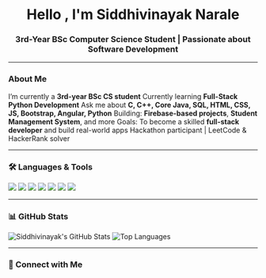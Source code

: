 <h1 align="center">Hello , I'm Siddhivinayak Narale</h1>
<h3 align="center">3rd-Year BSc Computer Science Student | Passionate about Software Development</h3>

---

###  About Me
I’m currently a **3rd-year BSc CS student**
Currently learning **Full-Stack Python Development**
Ask me about **C, C++, Core Java, SQL, HTML, CSS, JS, Bootstrap, Angular, Python**
Building: **Firebase-based projects**, **Student Management System**, and more
Goals: To become a skilled **full-stack developer** and build real-world apps
Hackathon participant | LeetCode & HackerRank solver

---

### 🛠️ Languages & Tools
<p align="left">
  <img src="https://img.shields.io/badge/C-00599C?style=for-the-badge&logo=c&logoColor=white"/>
  <img src="https://img.shields.io/badge/C++-00599C?style=for-the-badge&logo=c%2B%2B&logoColor=white"/>
  <img src="https://img.shields.io/badge/Java-ED8B00?style=for-the-badge&logo=java&logoColor=white"/>
  <img src="https://img.shields.io/badge/Python-3776AB?style=for-the-badge&logo=python&logoColor=white"/>
  <img src="https://img.shields.io/badge/HTML-E34F26?style=for-the-badge&logo=html5&logoColor=white"/>
  <img src="https://img.shields.io/badge/CSS-1572B6?style=for-the-badge&logo=css3&logoColor=white"/>
  <img src="https://img.shields.io/badge/JavaScript-F7DF1E?style=for-the-badge&logo=javascript&logoColor=black"/>
</p>

---

### 📊 GitHub Stats
![Siddhivinayak's GitHub Stats](https://github-readme-stats.vercel.app/api?username=siddhivinayakN&show_icons=true&theme=tokyonight)
![Top Languages](https://github-readme-stats.vercel.app/api/top-langs/?username=siddhivinayakN&layout=compact&theme=tokyonight)

---

### 🔗 Connect with Me
<p align="left">
  <a href="https://www.linkedin.com/in/your-link" target="_blank"><img src="https://img.shields.io/badge/LinkedIn-blue?style=f_
